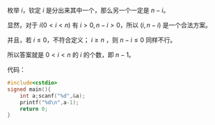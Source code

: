 枚举 $i$，钦定 $i$ 是分出来其中一个，那么另一个一定是 $n-i$。

显然，对于 $i(0 < i < n)$ 有 $i>0,n-i>0$，所以 $(i,n-i)$ 是一个合法方案。

并且，若 $i\le 0$，不符合定义； $i\ge n$ ，则 $n-i\le 0$ 同样不行。

所以答案就是 $0 < i < n$ 的 $i$ 的个数，即 $n-1$。

代码：

```cpp
#include<cstdio>
signed main(){
    int a;scanf("%d",&a);
    printf("%d\n",a-1);
    return 0;
}
```